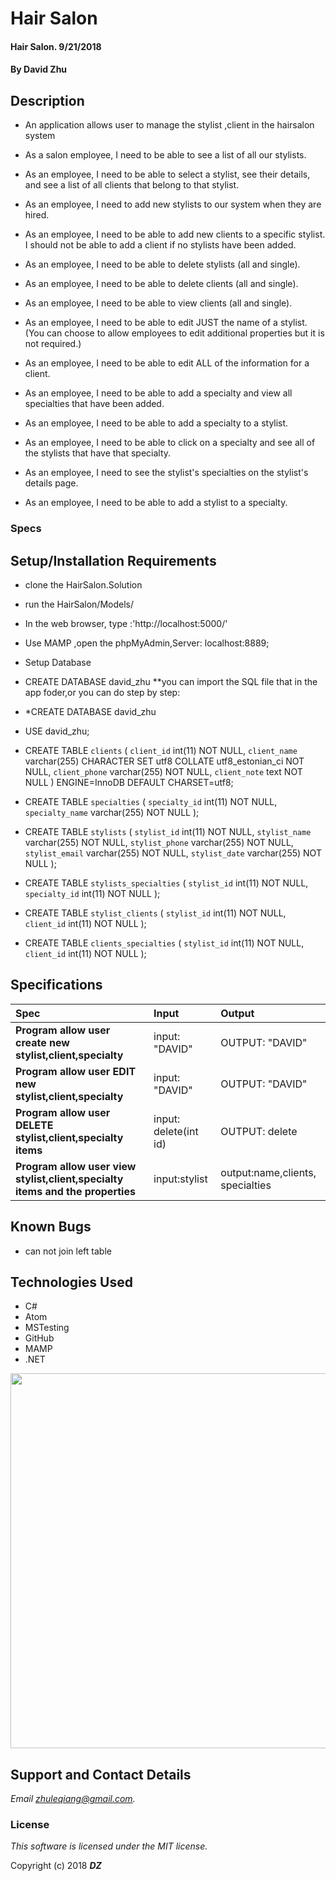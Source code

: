 # Hair Salon  

#### Hair Salon. 9/21/2018

#### By **David Zhu**

## Description

* An application allows user to manage the stylist ,client in the hairsalon system

* As a salon employee, I need to be able to see a list of all our stylists.
* As an employee, I need to be able to select a stylist, see their details, and see a list of all clients that belong to that stylist.
* As an employee, I need to add new stylists to our system when they are hired.
* As an employee, I need to be able to add new clients to a specific stylist. I should not be able to add a client if no stylists have been added.



* As an employee, I need to be able to delete stylists (all and single).
* As an employee, I need to be able to delete clients (all and single).
* As an employee, I need to be able to view clients (all and single).
* As an employee, I need to be able to edit JUST the name of a stylist. (You can choose to allow employees to edit additional properties but it is not required.)
* As an employee, I need to be able to edit ALL of the information for a client.
* As an employee, I need to be able to add a specialty and view all specialties that have been added.
* As an employee, I need to be able to add a specialty to a stylist.
* As an employee, I need to be able to click on a specialty and see all of the stylists that have that specialty.
* As an employee, I need to see the stylist's specialties on the stylist's details page.
* As an employee, I need to be able to add a stylist to a specialty.

### Specs


## Setup/Installation Requirements
* clone the HairSalon.Solution
* run the HairSalon/Models/
* In the web browser, type :'http://localhost:5000/'
* Use MAMP ,open the phpMyAdmin,Server: localhost:8889;
* Setup Database
* CREATE DATABASE david_zhu
**you can import the SQL file that in the app foder,or you can do step by step:
* *CREATE DATABASE david_zhu
* USE david_zhu;
* CREATE TABLE `clients` (
  `client_id` int(11) NOT NULL,
  `client_name` varchar(255) CHARACTER SET utf8 COLLATE utf8_estonian_ci NOT NULL,
  `client_phone` varchar(255) NOT NULL,
  `client_note` text NOT NULL
) ENGINE=InnoDB DEFAULT CHARSET=utf8;
* CREATE TABLE `specialties` (
  `specialty_id` int(11) NOT NULL,
  `specialty_name` varchar(255) NOT NULL
);
* CREATE TABLE `stylists` (
  `stylist_id` int(11) NOT NULL,
  `stylist_name` varchar(255) NOT NULL,
  `stylist_phone` varchar(255) NOT NULL,
  `stylist_email` varchar(255) NOT NULL,
  `stylist_date` varchar(255) NOT NULL
);

* CREATE TABLE `stylists_specialties` (
  `stylist_id` int(11) NOT NULL,
  `specialty_id` int(11) NOT NULL
);

* CREATE TABLE `stylist_clients` (
  `stylist_id` int(11) NOT NULL,
  `client_id` int(11) NOT NULL
);

* CREATE TABLE `clients_specialties` (
  `stylist_id` int(11) NOT NULL,
  `client_id` int(11) NOT NULL
);

## Specifications

| Spec | Input | Output |
| :------------- | :------------- | :------------- |
| **Program allow user create new stylist,client,specialty** | input: "DAVID" | OUTPUT: "DAVID" |
| **Program allow user EDIT new stylist,client,specialty** | input: "DAVID" | OUTPUT: "DAVID" |
| **Program allow user DELETE stylist,client,specialty items** | input: delete(int id)| OUTPUT: delete |
| **Program allow user view stylist,client,specialty items and the properties** | input:stylist | output:name,clients, specialties |


## Known Bugs
* can not join left table

## Technologies Used
* C#
* Atom
* MSTesting
* GitHub
* MAMP
* .NET
<img height ="600" src= "https://epicenter.epicodus.com/assets/logo-c7cd8a523c273e7e330a944e559d94dbc6d9fbe84db6467039500d3afb4c0da5.png"/>

## Support and Contact Details

_Email zhuleqiang@gmail.com._

### License

*This software is licensed under the MIT license.*

Copyright (c) 2018 **_DZ_**
